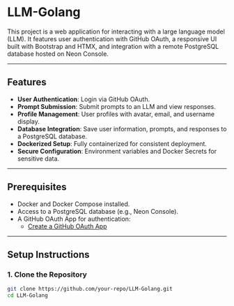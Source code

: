 # LLM-Golang

This project is a web application for interacting with a large language model (LLM). It features user authentication with GitHub OAuth, a responsive UI built with Bootstrap and HTMX, and integration with a remote PostgreSQL database hosted on Neon Console.

---

## Features

- **User Authentication**: Login via GitHub OAuth.
- **Prompt Submission**: Submit prompts to an LLM and view responses.
- **Profile Management**: User profiles with avatar, email, and username display.
- **Database Integration**: Save user information, prompts, and responses to a PostgreSQL database.
- **Dockerized Setup**: Fully containerized for consistent deployment.
- **Secure Configuration**: Environment variables and Docker Secrets for sensitive data.

---

## Prerequisites

- Docker and Docker Compose installed.
- Access to a PostgreSQL database (e.g., Neon Console).
- A GitHub OAuth App for authentication:
  - [Create a GitHub OAuth App](https://docs.github.com/en/developers/apps/building-oauth-apps/creating-an-oauth-app)

---

## Setup Instructions

### 1. Clone the Repository

```bash
git clone https://github.com/your-repo/LLM-Golang.git
cd LLM-Golang
